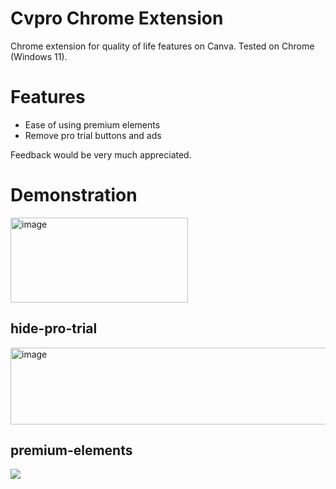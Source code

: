 # Cvpro Chrome Extension

Chrome extension for quality of life features on Canva. Tested on Chrome (Windows 11).

# Features

- Ease of using premium elements
- Remove pro trial buttons and ads

Feedback would be very much appreciated.

# Demonstration
<img width="284" height="136" alt="image" src="https://github.com/user-attachments/assets/fa4d4203-336e-4fea-8769-3e24a9f689c3" />

## hide-pro-trial

<img width="1916" height="123" alt="image" src="https://github.com/user-attachments/assets/30022769-e9d8-4094-9363-073a5ce5f9fd" />

## premium-elements

<img src="https://github.com/user-attachments/assets/1f6efffd-fd74-40df-84ca-d7aa6abd814e" />
